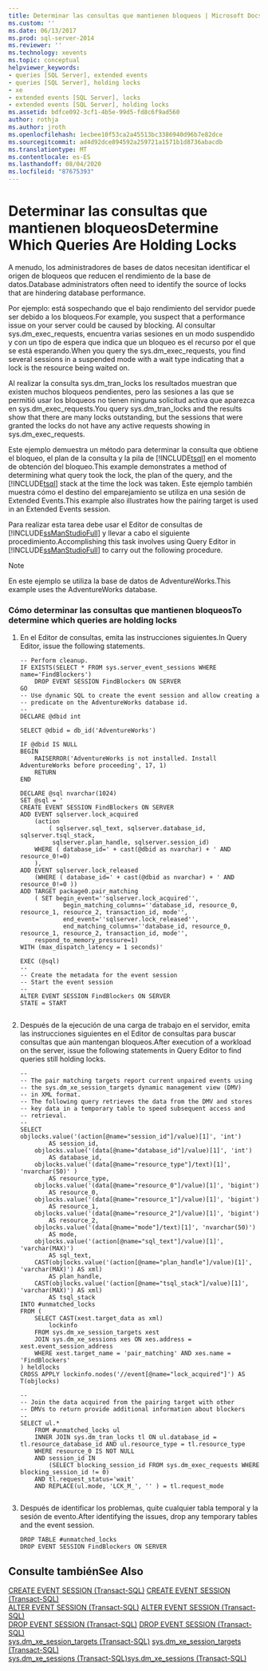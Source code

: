 ```yaml
---
title: Determinar las consultas que mantienen bloqueos | Microsoft Docs
ms.custom: ''
ms.date: 06/13/2017
ms.prod: sql-server-2014
ms.reviewer: ''
ms.technology: xevents
ms.topic: conceptual
helpviewer_keywords:
- queries [SQL Server], extended events
- queries [SQL Server], holding locks
- xe
- extended events [SQL Server], locks
- extended events [SQL Server], holding locks
ms.assetid: bdfce092-3cf1-4b5e-99d5-fd8c6f9ad560
author: rothja
ms.author: jroth
ms.openlocfilehash: 1ecbee10f53ca2a45513bc3386940d96b7e82dce
ms.sourcegitcommit: ad4d92dce894592a259721a1571b1d8736abacdb
ms.translationtype: MT
ms.contentlocale: es-ES
ms.lasthandoff: 08/04/2020
ms.locfileid: "87675393"
---
```

# <a name="determine-which-queries-are-holding-locks"></a><span data-ttu-id="5f8ac-102">Determinar las consultas que mantienen bloqueos</span><span class="sxs-lookup"><span data-stu-id="5f8ac-102">Determine Which Queries Are Holding Locks</span></span>
  <span data-ttu-id="5f8ac-103">A menudo, los administradores de bases de datos necesitan identificar el origen de bloqueos que reducen el rendimiento de la base de datos.</span><span class="sxs-lookup"><span data-stu-id="5f8ac-103">Database administrators often need to identify the source of locks that are hindering database performance.</span></span>  
  
 <span data-ttu-id="5f8ac-104">Por ejemplo: está sospechando que el bajo rendimiento del servidor puede ser debido a los bloqueos.</span><span class="sxs-lookup"><span data-stu-id="5f8ac-104">For example, you suspect that a performance issue on your server could be caused by blocking.</span></span> <span data-ttu-id="5f8ac-105">Al consultar sys.dm_exec_requests, encuentra varias sesiones en un modo suspendido y con un tipo de espera que indica que un bloqueo es el recurso por el que se está esperando.</span><span class="sxs-lookup"><span data-stu-id="5f8ac-105">When you query the sys.dm_exec_requests, you find several sessions in a suspended mode with a wait type indicating that a lock is the resource being waited on.</span></span>  
  
 <span data-ttu-id="5f8ac-106">Al realizar la consulta sys.dm_tran_locks los resultados muestran que existen muchos bloqueos pendientes, pero las sesiones a las que se permitió usar los bloqueos no tienen ninguna solicitud activa que aparezca en sys.dm_exec_requests.</span><span class="sxs-lookup"><span data-stu-id="5f8ac-106">You query sys.dm_tran_locks and the results show that there are many locks outstanding, but the sessions that were granted the locks do not have any active requests showing in sys.dm_exec_requests.</span></span>  
  
 <span data-ttu-id="5f8ac-107">Este ejemplo demuestra un método para determinar la consulta que obtiene el bloqueo, el plan de la consulta y la pila de [!INCLUDE[tsql](../../includes/tsql-md.md)] en el momento de obtención del bloqueo.</span><span class="sxs-lookup"><span data-stu-id="5f8ac-107">This example demonstrates a method of determining what query took the lock, the plan of the query, and the [!INCLUDE[tsql](../../includes/tsql-md.md)] stack at the time the lock was taken.</span></span> <span data-ttu-id="5f8ac-108">Este ejemplo también muestra cómo el destino del emparejamiento se utiliza en una sesión de Extended Events.</span><span class="sxs-lookup"><span data-stu-id="5f8ac-108">This example also illustrates how the pairing target is used in an Extended Events session.</span></span>  
  
 <span data-ttu-id="5f8ac-109">Para realizar esta tarea debe usar el Editor de consultas de [!INCLUDE[ssManStudioFull](../../includes/ssmanstudiofull-md.md)] y llevar a cabo el siguiente procedimiento.</span><span class="sxs-lookup"><span data-stu-id="5f8ac-109">Accomplishing this task involves using Query Editor in [!INCLUDE[ssManStudioFull](../../includes/ssmanstudiofull-md.md)] to carry out the following procedure.</span></span>  
  
> [!NOTE]  
>  <span data-ttu-id="5f8ac-110">En este ejemplo se utiliza la base de datos de AdventureWorks.</span><span class="sxs-lookup"><span data-stu-id="5f8ac-110">This example uses the AdventureWorks database.</span></span>  
  
### <a name="to-determine-which-queries-are-holding-locks"></a><span data-ttu-id="5f8ac-111">Cómo determinar las consultas que mantienen bloqueos</span><span class="sxs-lookup"><span data-stu-id="5f8ac-111">To determine which queries are holding locks</span></span>  
  
1.  <span data-ttu-id="5f8ac-112">En el Editor de consultas, emita las instrucciones siguientes.</span><span class="sxs-lookup"><span data-stu-id="5f8ac-112">In Query Editor, issue the following statements.</span></span>  
  
    ```  
    -- Perform cleanup.   
    IF EXISTS(SELECT * FROM sys.server_event_sessions WHERE name='FindBlockers')  
        DROP EVENT SESSION FindBlockers ON SERVER  
    GO  
    -- Use dynamic SQL to create the event session and allow creating a -- predicate on the AdventureWorks database id.  
    --  
    DECLARE @dbid int  
  
    SELECT @dbid = db_id('AdventureWorks')  
  
    IF @dbid IS NULL  
    BEGIN  
        RAISERROR('AdventureWorks is not installed. Install AdventureWorks before proceeding', 17, 1)  
        RETURN  
    END  
  
    DECLARE @sql nvarchar(1024)  
    SET @sql = '  
    CREATE EVENT SESSION FindBlockers ON SERVER  
    ADD EVENT sqlserver.lock_acquired   
        (action   
            ( sqlserver.sql_text, sqlserver.database_id, sqlserver.tsql_stack,  
             sqlserver.plan_handle, sqlserver.session_id)  
        WHERE ( database_id=' + cast(@dbid as nvarchar) + ' AND resource_0!=0)   
        ),  
    ADD EVENT sqlserver.lock_released   
        (WHERE ( database_id=' + cast(@dbid as nvarchar) + ' AND resource_0!=0 ))  
    ADD TARGET package0.pair_matching   
        ( SET begin_event=''sqlserver.lock_acquired'',   
                begin_matching_columns=''database_id, resource_0, resource_1, resource_2, transaction_id, mode'',   
                end_event=''sqlserver.lock_released'',   
                end_matching_columns=''database_id, resource_0, resource_1, resource_2, transaction_id, mode'',  
        respond_to_memory_pressure=1)  
    WITH (max_dispatch_latency = 1 seconds)'  
  
    EXEC (@sql)  
    --   
    -- Create the metadata for the event session  
    -- Start the event session  
    --  
    ALTER EVENT SESSION FindBlockers ON SERVER  
    STATE = START  
  
    ```  
  
2.  <span data-ttu-id="5f8ac-113">Después de la ejecución de una carga de trabajo en el servidor, emita las instrucciones siguientes en el Editor de consultas para buscar consultas que aún mantengan bloqueos.</span><span class="sxs-lookup"><span data-stu-id="5f8ac-113">After execution of a workload on the server, issue the following statements in Query Editor to find queries still holding locks.</span></span>  
  
    ```  
    --  
    -- The pair matching targets report current unpaired events using   
    -- the sys.dm_xe_session_targets dynamic management view (DMV)  
    -- in XML format.  
    -- The following query retrieves the data from the DMV and stores  
    -- key data in a temporary table to speed subsequent access and  
    -- retrieval.  
    --  
    SELECT   
    objlocks.value('(action[@name="session_id"]/value)[1]', 'int')  
            AS session_id,  
        objlocks.value('(data[@name="database_id"]/value)[1]', 'int')   
            AS database_id,  
        objlocks.value('(data[@name="resource_type"]/text)[1]', 'nvarchar(50)' )   
            AS resource_type,  
        objlocks.value('(data[@name="resource_0"]/value)[1]', 'bigint')   
            AS resource_0,  
        objlocks.value('(data[@name="resource_1"]/value)[1]', 'bigint')   
            AS resource_1,  
        objlocks.value('(data[@name="resource_2"]/value)[1]', 'bigint')   
            AS resource_2,  
        objlocks.value('(data[@name="mode"]/text)[1]', 'nvarchar(50)')   
            AS mode,  
        objlocks.value('(action[@name="sql_text"]/value)[1]', 'varchar(MAX)')   
            AS sql_text,  
        CAST(objlocks.value('(action[@name="plan_handle"]/value)[1]', 'varchar(MAX)') AS xml)   
            AS plan_handle,      
        CAST(objlocks.value('(action[@name="tsql_stack"]/value)[1]', 'varchar(MAX)') AS xml)   
            AS tsql_stack  
    INTO #unmatched_locks  
    FROM (  
        SELECT CAST(xest.target_data as xml)   
            lockinfo  
        FROM sys.dm_xe_session_targets xest  
        JOIN sys.dm_xe_sessions xes ON xes.address = xest.event_session_address  
        WHERE xest.target_name = 'pair_matching' AND xes.name = 'FindBlockers'  
    ) heldlocks  
    CROSS APPLY lockinfo.nodes('//event[@name="lock_acquired"]') AS T(objlocks)  
  
    --  
    -- Join the data acquired from the pairing target with other   
    -- DMVs to return provide additional information about blockers  
    --  
    SELECT ul.*  
        FROM #unmatched_locks ul  
        INNER JOIN sys.dm_tran_locks tl ON ul.database_id = tl.resource_database_id AND ul.resource_type = tl.resource_type  
        WHERE resource_0 IS NOT NULL  
        AND session_id IN   
            (SELECT blocking_session_id FROM sys.dm_exec_requests WHERE blocking_session_id != 0)  
        AND tl.request_status='wait'  
        AND REPLACE(ul.mode, 'LCK_M_', '' ) = tl.request_mode  
  
    ```  
  
3.  <span data-ttu-id="5f8ac-114">Después de identificar los problemas, quite cualquier tabla temporal y la sesión de evento.</span><span class="sxs-lookup"><span data-stu-id="5f8ac-114">After identifying the issues, drop any temporary tables and the event session.</span></span>  
  
    ```  
    DROP TABLE #unmatched_locks  
    DROP EVENT SESSION FindBlockers ON SERVER  
    ```  
  
## <a name="see-also"></a><span data-ttu-id="5f8ac-115">Consulte también</span><span class="sxs-lookup"><span data-stu-id="5f8ac-115">See Also</span></span>  
 <span data-ttu-id="5f8ac-116">[CREATE EVENT SESSION &#40;Transact-SQL&#41;](/sql/t-sql/statements/create-event-session-transact-sql) </span><span class="sxs-lookup"><span data-stu-id="5f8ac-116">[CREATE EVENT SESSION &#40;Transact-SQL&#41;](/sql/t-sql/statements/create-event-session-transact-sql) </span></span>  
 <span data-ttu-id="5f8ac-117">[ALTER EVENT SESSION &#40;Transact-SQL&#41;](/sql/t-sql/statements/alter-event-session-transact-sql) </span><span class="sxs-lookup"><span data-stu-id="5f8ac-117">[ALTER EVENT SESSION &#40;Transact-SQL&#41;](/sql/t-sql/statements/alter-event-session-transact-sql) </span></span>  
 <span data-ttu-id="5f8ac-118">[DROP EVENT SESSION &#40;Transact-SQL&#41;](/sql/t-sql/statements/drop-event-session-transact-sql) </span><span class="sxs-lookup"><span data-stu-id="5f8ac-118">[DROP EVENT SESSION &#40;Transact-SQL&#41;](/sql/t-sql/statements/drop-event-session-transact-sql) </span></span>  
 <span data-ttu-id="5f8ac-119">[sys.dm_xe_session_targets &#40;Transact-SQL&#41;](/sql/relational-databases/system-dynamic-management-views/sys-dm-xe-session-targets-transact-sql) </span><span class="sxs-lookup"><span data-stu-id="5f8ac-119">[sys.dm_xe_session_targets &#40;Transact-SQL&#41;](/sql/relational-databases/system-dynamic-management-views/sys-dm-xe-session-targets-transact-sql) </span></span>  
 [<span data-ttu-id="5f8ac-120">sys.dm_xe_sessions &#40;Transact-SQL&#41;</span><span class="sxs-lookup"><span data-stu-id="5f8ac-120">sys.dm_xe_sessions &#40;Transact-SQL&#41;</span></span>](/sql/relational-databases/system-dynamic-management-views/sys-dm-xe-sessions-transact-sql)  
  
  
